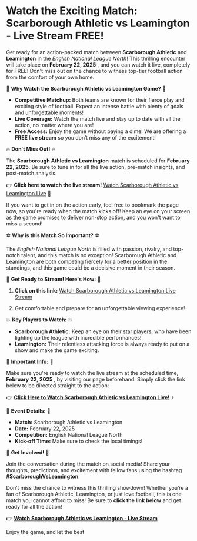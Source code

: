 # Watch the Exciting Match: Scarborough Athletic vs Leamington - Live Stream FREE!

Get ready for an action-packed match between **Scarborough Athletic** and **Leamington** in the _English National League North_! This thrilling encounter will take place on **February 22, 2025** , and you can watch it live, completely for FREE! Don't miss out on the chance to witness top-tier football action from the comfort of your own home.

🌟 **Why Watch the Scarborough Athletic vs Leamington Game?** 🌟

- **Competitive Matchup:** Both teams are known for their fierce play and exciting style of football. Expect an intense battle with plenty of goals and unforgettable moments!
- **Live Coverage:** Watch the match live and stay up to date with all the action, no matter where you are!
- **Free Access:** Enjoy the game without paying a dime! We are offering a **FREE live stream** so you don’t miss any of the excitement!

🔥 **Don't Miss Out!** 🔥

The **Scarborough Athletic vs Leamington** match is scheduled for **February 22, 2025**. Be sure to tune in for all the live action, pre-match insights, and post-match analysis.

👉 **Click here to watch the live stream!** [Watch Scarborough Athletic vs Leamington Live](https://tinyurl.com/livestreamfreeo?st=Scarborough+Athletic+vs+Leamington&si=gh) 🚨

If you want to get in on the action early, feel free to bookmark the page now, so you're ready when the match kicks off! Keep an eye on your screen as the game promises to deliver non-stop action, and you won't want to miss a second!

⚽ **Why is this Match So Important?** ⚽

The _English National League North_ is filled with passion, rivalry, and top-notch talent, and this match is no exception! Scarborough Athletic and Leamington are both competing fiercely for a better position in the standings, and this game could be a decisive moment in their season.

🎥 **Get Ready to Stream! Here's How:** 🎥

1. **Click on this link:** [Watch Scarborough Athletic vs Leamington Live Stream](https://tinyurl.com/livestreamfreeo?st=Scarborough+Athletic+vs+Leamington&si=gh)

2. Get comfortable and prepare for an unforgettable viewing experience!

💥 **Key Players to Watch:** 💥

- **Scarborough Athletic:** Keep an eye on their star players, who have been lighting up the league with incredible performances!
- **Leamington:** Their relentless attacking force is always ready to put on a show and make the game exciting.

🚨 **Important Info:** 🚨

Make sure you're ready to watch the live stream at the scheduled time, **February 22, 2025** , by visiting our page beforehand. Simply click the link below to be directed straight to the action:

👉 [**Click Here to Watch Scarborough Athletic vs Leamington Live!**](https://tinyurl.com/livestreamfreeo?st=Scarborough+Athletic+vs+Leamington&si=gh) ⚡️

📅 **Event Details:** 📅

- **Match:** Scarborough Athletic vs Leamington
- **Date:** February 22, 2025
- **Competition:** English National League North
- **Kick-off Time:** Make sure to check the local timings!

📝 **Get Involved!** 📝

Join the conversation during the match on social media! Share your thoughts, predictions, and excitement with fellow fans using the hashtag **#ScarboroughVsLeamington**.

Don’t miss the chance to witness this thrilling showdown! Whether you’re a fan of Scarborough Athletic, Leamington, or just love football, this is one match you cannot afford to miss! Be sure to **click the link below** and get ready for all the action!

👉 [**Watch Scarborough Athletic vs Leamington - Live Stream**](https://tinyurl.com/livestreamfreeo?st=Scarborough+Athletic+vs+Leamington&si=gh)

Enjoy the game, and let the best
